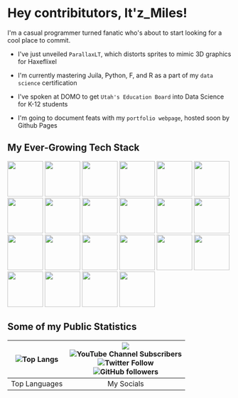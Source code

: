 
# Hey contribitutors, It'z_Miles! 

I'm a casual programmer turned fanatic who's about to start looking for a cool place to commit.

* I've just unveiled `ParallaxLT`, which distorts sprites to mimic 3D graphics for Haxeflixel

* I'm currently mastering Juila, Python, F, and R as a part of my `data science` certification

* I've spoken at DOMO to get `Utah's Education Board` into Data Science for  K-12 students

* I'm going to document feats with my `portfolio webpage`, hosted soon by Github Pages

<h2>My Ever-Growing Tech Stack</h2>
<p>
  <img src="https://user-images.githubusercontent.com/95124554/191063284-1381c6be-38db-4d61-915e-1703009843b9.svg" width="80px">
  <img src="https://user-images.githubusercontent.com/95124554/191063288-7796e55e-5ed3-4d11-8fa8-d93ee102b58b.svg" width="80px"> 
  <img src="https://user-images.githubusercontent.com/95124554/191063293-b7c76e95-cebf-4c4b-b158-a24715c6b0f2.svg" width="80px"> 
  <img src="https://user-images.githubusercontent.com/95124554/191063294-45b4eaf9-9019-4293-9a34-2bac5a5f6c8f.svg" width="80px"> 
  <img src="https://user-images.githubusercontent.com/95124554/191063295-5bf51753-cd13-4a09-b734-1e8f8da38780.svg" width="80px">   
  <img src="https://user-images.githubusercontent.com/95124554/191063298-8e808d28-0a7f-46a1-a859-29e00c43c3c2.svg" width="80px"> 
  <img src="https://user-images.githubusercontent.com/95124554/191063303-3512cc5c-9cb7-4206-9943-556764652d3f.svg" width="80px"> 
  <img src="https://user-images.githubusercontent.com/95124554/191063307-965fb282-27f4-4384-a49d-cd00f32e0f5b.svg" width="80px"> 
  <img src="https://user-images.githubusercontent.com/95124554/191063309-f98d13cf-f257-4a6d-8fbc-5ba661829671.svg" width="80px">
  <img src="https://upload.wikimedia.org/wikipedia/commons/3/38/Jupyter_logo.svg" height="80px">
  <img src="https://www.r-project.org/logo/Rlogo.svg" width="80px">
  <img src="https://upload.wikimedia.org/wikipedia/commons/9/9a/Visual_Studio_Code_1.35_icon.svg" width="80px">
  <img src="https://i.imgur.com/nYPi7RB.png" width="80px"> 
  <img src="https://user-images.githubusercontent.com/95124554/191087697-da536393-9993-4aea-bc8b-a1a2d7021b92.png" width="80px">
  <img src = "https://upload.wikimedia.org/wikipedia/en/d/d8/C4D_Logo.png" width = "80px">
  <img src="https://avatars3.githubusercontent.com/u/684879?s=400&amp;v=4" width="80px">
  <img src="https://git-scm.com/images/logos/downloads/Git-Icon-1788C.png" width="80px">
  <img src="https://pixlr.com/favicon.svg" width="80px">
  <img src="https://upload.wikimedia.org/wikipedia/commons/thumb/5/53/Audacity.svg/1024px-Audacity.svg.png" width="80px">
  <img src="https://upload.wikimedia.org/wikipedia/commons/thumb/4/40/Adobe_Premiere_Pro_CC_icon.svg/2101px-Adobe_Premiere_Pro_CC_icon.svg.png" width="80px">
  <img src="https://static.techspot.com/images2/downloads/topdownload/2021/04/2021-04-07-ts3_thumbs-8ba.png" width="80px">
  <img src="https://upload.wikimedia.org/wikipedia/commons/1/15/LMMS_logo.svg" width="80px">
</p>
<h2>Some of my Public Statistics</h2>

| ![Top Langs](https://github-readme-stats.vercel.app/api/top-langs/?username=itz-miles&layout=compact&show_icons=true&title_color=fff&icon_color=79ff97&text_color=C9D1D9&bg_color=21262D&count_private=true) | ![](https://komarev.com/ghpvc/?username=itz-miles&label=PROFILE+VIEWS:&style=plastic) <br> ![YouTube Channel Subscribers](https://img.shields.io/youtube/channel/subscribers/UCiJn3MxuIm8299uy34kTLHQ?label=SUBSCRIBE&style=plastic) <br> ![Twitter Follow](https://img.shields.io/twitter/follow/Itz_MilesDev?color=%2300ccff&label=FOLLOW%20%40It%27zMilesDev&logo=twitter&logoColor=%2300ccff&style=plastic) <br> ![GitHub followers](https://img.shields.io/github/followers/Itz-Miles?color=ffffff&label=FOLLOW%20Itz-Miles&logo=github&logoColor=ffffff&style=plastic) |
| :---: | :---: |
| Top Languages | My Socials |
